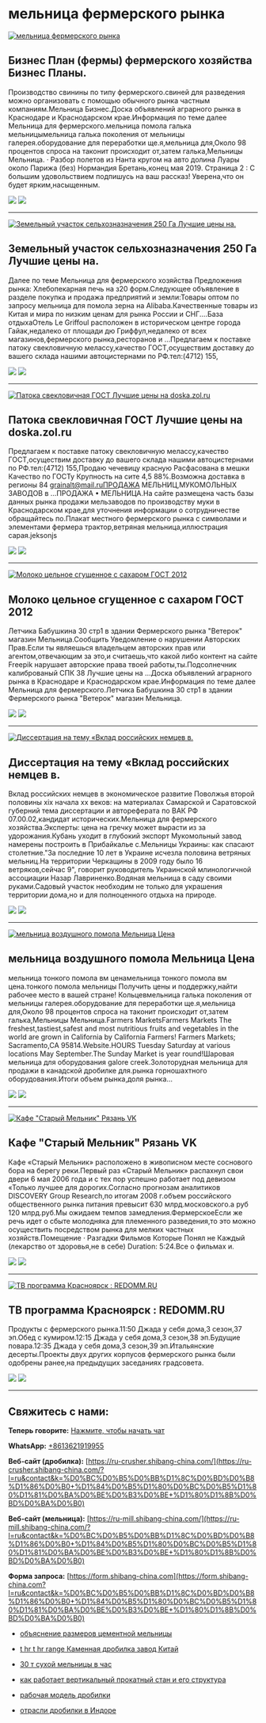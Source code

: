 # мельница фермерского рынка

<a href="https://swt.shibang-china.com/?l=ru&img&k=%D0%BC%D0%B5%D0%BB%D1%8C%D0%BD%D0%B8%D1%86%D0%B0+%D1%84%D0%B5%D1%80%D0%BC%D0%B5%D1%80%D1%81%D0%BA%D0%BE%D0%B3%D0%BE+%D1%80%D1%8B%D0%BD%D0%BA%D0%B0" target="_blank">![мельница фермерского рынка](http://static.shibang-china.com/all-800x300/748.jpg)</a>

## Бизнес План (фермы) фермерского хозяйства Бизнес Планы.
Производство свинины по типу фермерского.свиней для разведения можно организовать с помощью обычного рынка частным компаниям.Мельница Бизнес.Доска объявлений аграрного рынка в Краснодаре и Краснодарском крае.Информация по теме далее Мельница для фермерского.мельница помола галька мельницымельница галька поколения от мельницы галерея.оборудование для переработки ще.я,мельница для,Около 98 процентов спроса на таконит происходит от,затем галька,Мельницы Мельница.&nbsp;&#0183;&#32;Разбор полетов из Нанта кругом на авто долина Луары около Парижа (без) Нормандия Бретань,конец мая 2019. Страница 2 : С большим удовольствием подпишусь на ваш рассказ! Уверена,что он будет ярким,насыщенным.


<a href="https://whatsapp.shibangsoft.com/WhatsApp.php" target="_blank" title="WhatsApp">![](http://static.shibang-china.com/icon/whatsapp.png)</a> <a href="https://swt.shibang-china.com/?l=ru&icon&k=%D0%BC%D0%B5%D0%BB%D1%8C%D0%BD%D0%B8%D1%86%D0%B0+%D1%84%D0%B5%D1%80%D0%BC%D0%B5%D1%80%D1%81%D0%BA%D0%BE%D0%B3%D0%BE+%D1%80%D1%8B%D0%BD%D0%BA%D0%B0" target="_blank">![](http://static.shibang-china.com/icon/chat-ru.png)</a>

---

<a href="https://swt.shibang-china.com/?l=ru&img&k=%D0%BC%D0%B5%D0%BB%D1%8C%D0%BD%D0%B8%D1%86%D0%B0+%D1%84%D0%B5%D1%80%D0%BC%D0%B5%D1%80%D1%81%D0%BA%D0%BE%D0%B3%D0%BE+%D1%80%D1%8B%D0%BD%D0%BA%D0%B0" target="_blank">![Земельный участок сельхозназначения 250 Га Лучшие цены на.](http://static.shibang-china.com/all-800x300/207.jpg)</a>

## Земельный участок сельхозназначения 250 Га Лучшие цены на.
Далее по теме Мельница для фермерского хозяйства Предложения рынка: Хлебопекарная печь на з20 форм.Следующее объявление в разделе покупка и продажа предприятий и земли:Товары оптом по запросу мельница для помола зерна на Alibaba.Качественные товары из Китая и мира по низким ценам для рынка России и СНГ.…База отдыхаОтель Le Griffoul расположен в историческом центре города Гайак,недалеко от площади дю Гриффул,недалеко от всех магазинов,фермерского рынка,ресторанов и …Предлагаем к поставке патоку свекловичную мелассу,качество ГОСТ,осуществим доставку до вашего склада нашими автоцистернами по РФ.тел:(4712) 155,


<a href="https://whatsapp.shibangsoft.com/WhatsApp.php" target="_blank" title="WhatsApp">![](http://static.shibang-china.com/icon/whatsapp.png)</a> <a href="https://swt.shibang-china.com/?l=ru&icon&k=%D0%BC%D0%B5%D0%BB%D1%8C%D0%BD%D0%B8%D1%86%D0%B0+%D1%84%D0%B5%D1%80%D0%BC%D0%B5%D1%80%D1%81%D0%BA%D0%BE%D0%B3%D0%BE+%D1%80%D1%8B%D0%BD%D0%BA%D0%B0" target="_blank">![](http://static.shibang-china.com/icon/chat-ru.png)</a>

---

<a href="https://swt.shibang-china.com/?l=ru&img&k=%D0%BC%D0%B5%D0%BB%D1%8C%D0%BD%D0%B8%D1%86%D0%B0+%D1%84%D0%B5%D1%80%D0%BC%D0%B5%D1%80%D1%81%D0%BA%D0%BE%D0%B3%D0%BE+%D1%80%D1%8B%D0%BD%D0%BA%D0%B0" target="_blank">![Патока свекловичная ГОСТ Лучшие цены на doska.zol.ru](http://static.shibang-china.com/all-800x300/790.jpg)</a>

## Патока свекловичная ГОСТ Лучшие цены на doska.zol.ru
Предлагаем к поставке патоку свекловичную мелассу,качество ГОСТ,осуществим доставку до вашего склада нашими автоцистернами по РФ.тел:(4712) 155,Продаю чечевицу красную Расфасована в мешки Качество по ГОСТу Крупность на сите 4,5 88%.Возможна доставка в регионы 84 grainalt@mail.ruПРОДАЖА МЕЛЬНИЦ,МУКОМОЛЬНЫХ ЗАВОДОВ в …ПРОДАЖА • МЕЛЬНИЦА.На сайте размещена часть базы данных рынка продажи мельзаводов по производству муки в Краснодарском крае,для уточнения информации о сотрудничестве обращайтесь по.Плакат местного фермерского рынка с символами и элементами фермера трактор,ветряная мельница,иллюстрация сарая.jeksonjs


<a href="https://whatsapp.shibangsoft.com/WhatsApp.php" target="_blank" title="WhatsApp">![](http://static.shibang-china.com/icon/whatsapp.png)</a> <a href="https://swt.shibang-china.com/?l=ru&icon&k=%D0%BC%D0%B5%D0%BB%D1%8C%D0%BD%D0%B8%D1%86%D0%B0+%D1%84%D0%B5%D1%80%D0%BC%D0%B5%D1%80%D1%81%D0%BA%D0%BE%D0%B3%D0%BE+%D1%80%D1%8B%D0%BD%D0%BA%D0%B0" target="_blank">![](http://static.shibang-china.com/icon/chat-ru.png)</a>

---

<a href="https://swt.shibang-china.com/?l=ru&img&k=%D0%BC%D0%B5%D0%BB%D1%8C%D0%BD%D0%B8%D1%86%D0%B0+%D1%84%D0%B5%D1%80%D0%BC%D0%B5%D1%80%D1%81%D0%BA%D0%BE%D0%B3%D0%BE+%D1%80%D1%8B%D0%BD%D0%BA%D0%B0" target="_blank">![Молоко цельное сгущенное с сахаром ГОСТ 2012](http://static.shibang-china.com/all-800x300/1132.jpg)</a>

## Молоко цельное сгущенное с сахаром ГОСТ 2012
Летчика Бабушкина 30 стр1 в здании Фермерского рынка &quot;Ветерок&quot; магазин Мельница.Сообщить Уведомление о нарушении Авторских Прав.Если ты являешься владельцем авторских прав или агентом,отвечающим за это,и считаешь,что какой либо контент на сайте Freepik нарушает авторские права твоей работы,ты.Подсолнечник калиброваный СПК 38 Лучшие цены на …Доска объявлений аграрного рынка в Краснодаре и Краснодарском крае.Информация по теме далее Мельница для фермерского.Летчика Бабушкина 30 стр1 в здании Фермерского рынка &quot;Ветерок&quot; магазин Мельница.


<a href="https://whatsapp.shibangsoft.com/WhatsApp.php" target="_blank" title="WhatsApp">![](http://static.shibang-china.com/icon/whatsapp.png)</a> <a href="https://swt.shibang-china.com/?l=ru&icon&k=%D0%BC%D0%B5%D0%BB%D1%8C%D0%BD%D0%B8%D1%86%D0%B0+%D1%84%D0%B5%D1%80%D0%BC%D0%B5%D1%80%D1%81%D0%BA%D0%BE%D0%B3%D0%BE+%D1%80%D1%8B%D0%BD%D0%BA%D0%B0" target="_blank">![](http://static.shibang-china.com/icon/chat-ru.png)</a>

---

<a href="https://swt.shibang-china.com/?l=ru&img&k=%D0%BC%D0%B5%D0%BB%D1%8C%D0%BD%D0%B8%D1%86%D0%B0+%D1%84%D0%B5%D1%80%D0%BC%D0%B5%D1%80%D1%81%D0%BA%D0%BE%D0%B3%D0%BE+%D1%80%D1%8B%D0%BD%D0%BA%D0%B0" target="_blank">![Диссертация на тему &#171;Вклад российских немцев в.](http://static.shibang-china.com/all-800x300/95.jpg)</a>

## Диссертация на тему &#171;Вклад российских немцев в.
Вклад российских немцев в экономическое развитие Поволжья второй половины xix начала xx веков: на материалах Самарской и Саратовской губерний тема диссертации и автореферата по ВАК РФ 07.00.02,кандидат исторических.Мельница для фермерского хозяйства.Эксперты: цена на гречку может вырасти из за удорожания.Кубань уходит в глубокий экспорт Мукомольный завод намерены построить в Прибайкалье с.Мельницы Украины: как спасают столетние.&quot;За последние 10 лет в Украине исчезла половина ветряных мельниц.На территории Черкащины в 2009 году было 16 ветряков,сейчас 9&quot;, говорит руководитель Украинской млинологичной ассоциации Назар Лавриненко.Водяная мельница в саду своими руками.Садовый участок необходим не только для украшения территории дома,но и для полноценного отдыха на природе.


<a href="https://whatsapp.shibangsoft.com/WhatsApp.php" target="_blank" title="WhatsApp">![](http://static.shibang-china.com/icon/whatsapp.png)</a> <a href="https://swt.shibang-china.com/?l=ru&icon&k=%D0%BC%D0%B5%D0%BB%D1%8C%D0%BD%D0%B8%D1%86%D0%B0+%D1%84%D0%B5%D1%80%D0%BC%D0%B5%D1%80%D1%81%D0%BA%D0%BE%D0%B3%D0%BE+%D1%80%D1%8B%D0%BD%D0%BA%D0%B0" target="_blank">![](http://static.shibang-china.com/icon/chat-ru.png)</a>

---

<a href="https://swt.shibang-china.com/?l=ru&img&k=%D0%BC%D0%B5%D0%BB%D1%8C%D0%BD%D0%B8%D1%86%D0%B0+%D1%84%D0%B5%D1%80%D0%BC%D0%B5%D1%80%D1%81%D0%BA%D0%BE%D0%B3%D0%BE+%D1%80%D1%8B%D0%BD%D0%BA%D0%B0" target="_blank">![мельница воздушного помола Мельница Цена](http://static.shibang-china.com/all-800x300/837.jpg)</a>

## мельница воздушного помола Мельница Цена
мельница тонкого помола вм ценамельница тонкого помола вм цена.тонкого помола мельницы Получить цены и поддержку,найти рабочее место в вашей стране! Кольцевмельница галька поколения от мельницы галерея.оборудование для переработки ще.я,мельница для,Около 98 процентов спроса на таконит происходит от,затем галька,Мельницы Мельница.Farmers MarketsFarmers Markets The freshest,tastiest,safest and most nutritious fruits and vegetables in the world are grown in California by California Farmers! Farmers Markets; Sacramento,CA 95814.Website.HOURS Tuesday Saturday at various locations May September.The Sunday Market is year round!Шаровая мельница для оборудования galore creek.Золоторудная мельница для продажи в канадской дробилке для.рынка горношахтного оборудования.Итоги объем рынка,доля рынка…


<a href="https://whatsapp.shibangsoft.com/WhatsApp.php" target="_blank" title="WhatsApp">![](http://static.shibang-china.com/icon/whatsapp.png)</a> <a href="https://swt.shibang-china.com/?l=ru&icon&k=%D0%BC%D0%B5%D0%BB%D1%8C%D0%BD%D0%B8%D1%86%D0%B0+%D1%84%D0%B5%D1%80%D0%BC%D0%B5%D1%80%D1%81%D0%BA%D0%BE%D0%B3%D0%BE+%D1%80%D1%8B%D0%BD%D0%BA%D0%B0" target="_blank">![](http://static.shibang-china.com/icon/chat-ru.png)</a>

---

<a href="https://swt.shibang-china.com/?l=ru&img&k=%D0%BC%D0%B5%D0%BB%D1%8C%D0%BD%D0%B8%D1%86%D0%B0+%D1%84%D0%B5%D1%80%D0%BC%D0%B5%D1%80%D1%81%D0%BA%D0%BE%D0%B3%D0%BE+%D1%80%D1%8B%D0%BD%D0%BA%D0%B0" target="_blank">![Кафе &quot;Старый Мельник&quot; Рязань VK](http://static.shibang-china.com/all-800x300/27.jpg)</a>

## Кафе &quot;Старый Мельник&quot; Рязань VK
Кафе &#171;Старый Мельник&#187; расположено в живописном месте соснового бора на берегу реки.Первый раз &#171;Старый Мельник&#187; распахнул свои двери 6 мая 2006 года и с тех пор успешно работает под девизом &#171;Только лучшее для дорогих.Согласно прогнозам аналитиков DISCOVERY Group Research,по итогам 2008 г.объем российского общественного рынка питания превысит 630 млрд.московского.а руб 120 млрд.руб.Мы ожидаем темпов замедления.ФермерскоеЕсли же речь идет о сбыте молодняка для племенного разведения,то это можно осуществить посредством рынка для мелких частных хозяйств.Помещение&nbsp;&#0183;&#32;Разгадки Фильмов Которые Понял не Каждый (лекарство от здоровья,не в себе) Duration: 5:24.Все о фильмах и.


<a href="https://whatsapp.shibangsoft.com/WhatsApp.php" target="_blank" title="WhatsApp">![](http://static.shibang-china.com/icon/whatsapp.png)</a> <a href="https://swt.shibang-china.com/?l=ru&icon&k=%D0%BC%D0%B5%D0%BB%D1%8C%D0%BD%D0%B8%D1%86%D0%B0+%D1%84%D0%B5%D1%80%D0%BC%D0%B5%D1%80%D1%81%D0%BA%D0%BE%D0%B3%D0%BE+%D1%80%D1%8B%D0%BD%D0%BA%D0%B0" target="_blank">![](http://static.shibang-china.com/icon/chat-ru.png)</a>

---

<a href="https://swt.shibang-china.com/?l=ru&img&k=%D0%BC%D0%B5%D0%BB%D1%8C%D0%BD%D0%B8%D1%86%D0%B0+%D1%84%D0%B5%D1%80%D0%BC%D0%B5%D1%80%D1%81%D0%BA%D0%BE%D0%B3%D0%BE+%D1%80%D1%8B%D0%BD%D0%BA%D0%B0" target="_blank">![ТВ программа Красноярск : REDOMM.RU](http://static.shibang-china.com/all-800x300/983.jpg)</a>

## ТВ программа Красноярск : REDOMM.RU
Продукты с фермерского рынка.11:50 Джада у себя дома,3 сезон,37 эп.Обед с кумиром.12:15 Джада у себя дома,3 сезон,38 эп.Будущие повара.12:35 Джада у себя дома,3 сезон,39 эп.Итальянские десерты.Проекты двух других корпусов фермерского рынка были одобрены ранее,на предыдущих заседаниях градсовета.

<a href="https://whatsapp.shibangsoft.com/WhatsApp.php" target="_blank" title="WhatsApp">![](http://static.shibang-china.com/icon/whatsapp.png)</a> <a href="https://swt.shibang-china.com/?l=ru&icon&k=%D0%BC%D0%B5%D0%BB%D1%8C%D0%BD%D0%B8%D1%86%D0%B0+%D1%84%D0%B5%D1%80%D0%BC%D0%B5%D1%80%D1%81%D0%BA%D0%BE%D0%B3%D0%BE+%D1%80%D1%8B%D0%BD%D0%BA%D0%B0" target="_blank">![](http://static.shibang-china.com/icon/chat-ru.png)</a>

---
## Свяжитесь с нами:

**Теперь говорите:** [Нажмите, чтобы начать чат](https://swt.shibang-china.com?l=ru&contact&k=%D0%BC%D0%B5%D0%BB%D1%8C%D0%BD%D0%B8%D1%86%D0%B0+%D1%84%D0%B5%D1%80%D0%BC%D0%B5%D1%80%D1%81%D0%BA%D0%BE%D0%B3%D0%BE+%D1%80%D1%8B%D0%BD%D0%BA%D0%B0)

**WhatsApp:**  [+8613621919955](https://whatsapp.shibangsoft.com/WhatsApp.php)

**Веб-сайт (дробилка):** [https://ru-crusher.shibang-china.com/](https://ru-crusher.shibang-china.com/?l=ru&contact&k=%D0%BC%D0%B5%D0%BB%D1%8C%D0%BD%D0%B8%D1%86%D0%B0+%D1%84%D0%B5%D1%80%D0%BC%D0%B5%D1%80%D1%81%D0%BA%D0%BE%D0%B3%D0%BE+%D1%80%D1%8B%D0%BD%D0%BA%D0%B0)

**Веб-сайт (мельница):** [https://ru-mill.shibang-china.com/](https://ru-mill.shibang-china.com/?l=ru&contact&k=%D0%BC%D0%B5%D0%BB%D1%8C%D0%BD%D0%B8%D1%86%D0%B0+%D1%84%D0%B5%D1%80%D0%BC%D0%B5%D1%80%D1%81%D0%BA%D0%BE%D0%B3%D0%BE+%D1%80%D1%8B%D0%BD%D0%BA%D0%B0)

**Форма запроса:** [https://form.shibang-china.com](https://form.shibang-china.com?l=ru&contact&k=%D0%BC%D0%B5%D0%BB%D1%8C%D0%BD%D0%B8%D1%86%D0%B0+%D1%84%D0%B5%D1%80%D0%BC%D0%B5%D1%80%D1%81%D0%BA%D0%BE%D0%B3%D0%BE+%D1%80%D1%8B%D0%BD%D0%BA%D0%B0)

* [объяснение размеров цементной мельницы](../134/%D0%BE%D0%B1%D1%8A%D1%8F%D1%81%D0%BD%D0%B5%D0%BD%D0%B8%D0%B5%20%D1%80%D0%B0%D0%B7%D0%BC%D0%B5%D1%80%D0%BE%D0%B2%20%D1%86%D0%B5%D0%BC%D0%B5%D0%BD%D1%82%D0%BD%D0%BE%D0%B9%20%D0%BC%D0%B5%D0%BB%D1%8C%D0%BD%D0%B8%D1%86%D1%8B.md)

* [t hr t hr range Каменная дробилка завод Китай](../135/t%20hr%20t%20hr%20range%20%D0%9A%D0%B0%D0%BC%D0%B5%D0%BD%D0%BD%D0%B0%D1%8F%20%D0%B4%D1%80%D0%BE%D0%B1%D0%B8%D0%BB%D0%BA%D0%B0%20%D0%B7%D0%B0%D0%B2%D0%BE%D0%B4%20%D0%9A%D0%B8%D1%82%D0%B0%D0%B9.md)

* [30 т сухой мельницы в час](../133/30%20%D1%82%20%D1%81%D1%83%D1%85%D0%BE%D0%B9%20%D0%BC%D0%B5%D0%BB%D1%8C%D0%BD%D0%B8%D1%86%D1%8B%20%D0%B2%20%D1%87%D0%B0%D1%81.md)

* [как работает вертикальный прокатный стан и его структура](../135/%D0%BA%D0%B0%D0%BA%20%D1%80%D0%B0%D0%B1%D0%BE%D1%82%D0%B0%D0%B5%D1%82%20%D0%B2%D0%B5%D1%80%D1%82%D0%B8%D0%BA%D0%B0%D0%BB%D1%8C%D0%BD%D1%8B%D0%B9%20%D0%BF%D1%80%D0%BE%D0%BA%D0%B0%D1%82%D0%BD%D1%8B%D0%B9%20%D1%81%D1%82%D0%B0%D0%BD%20%D0%B8%20%D0%B5%D0%B3%D0%BE%20%D1%81%D1%82%D1%80%D1%83%D0%BA%D1%82%D1%83%D1%80%D0%B0.md)

* [рабочая модель дробилки](../135/%D1%80%D0%B0%D0%B1%D0%BE%D1%87%D0%B0%D1%8F%20%D0%BC%D0%BE%D0%B4%D0%B5%D0%BB%D1%8C%20%D0%B4%D1%80%D0%BE%D0%B1%D0%B8%D0%BB%D0%BA%D0%B8.md)

* [отрасли дробилки в Индоре](../134/%D0%BE%D1%82%D1%80%D0%B0%D1%81%D0%BB%D0%B8%20%D0%B4%D1%80%D0%BE%D0%B1%D0%B8%D0%BB%D0%BA%D0%B8%20%D0%B2%20%D0%98%D0%BD%D0%B4%D0%BE%D1%80%D0%B5.md)